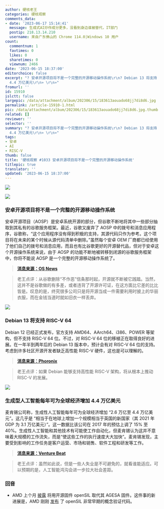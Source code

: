 ```yaml
---
author: 硬核老王
categories: 硬核观察
comments_data:
- date: '2023-06-17 15:14:41'
  message: 生成式AI炒作成分更多，没看到身边谁被替代，IT部门
  postip: 218.13.14.210
  username: 来自广东佛山的 Chrome 114.0|Windows 10 用户
count:
  commentnum: 1
  favtimes: 0
  likes: 0
  sharetimes: 0
  viewnum: 2466
date: '2023-06-15 18:37:00'
editorchoice: false
excerpt: "? 安卓开源项目将不是一个完整的开源移动操作系统\r\n? Debian 13 将支持 RISC-V 64\r\n? 生成型人工智能每年可为全球经济增加
  4.4 万亿美元\r\n» \r\n»"
fromurl: ''
id: 15910
islctt: false
largepic: /data/attachment/album/202306/15/183613aouado68jj7di8d6.jpg
permalink: /article-15910-1.html
pic: /data/attachment/album/202306/15/183613aouado68jj7di8d6.jpg.thumb.jpg
related: []
reviewer: ''
selector: ''
summary: "? 安卓开源项目将不是一个完整的开源移动操作系统\r\n? Debian 13 将支持 RISC-V 64\r\n? 生成型人工智能每年可为全球经济增加
  4.4 万亿美元\r\n» \r\n»"
tags:
- 安卓
- AI
- RISC-V
thumb: false
title: '硬核观察 #1033 安卓开源项目将不是一个完整的开源移动操作系统'
titlepic: true
translator: ''
updated: '2023-06-15 18:37:00'
---
```


![](/data/attachment/album/202306/15/183613aouado68jj7di8d6.jpg)


![](/data/attachment/album/202306/15/183626kkvrl878evz72vzz.jpg)


### 安卓开源项目将不是一个完整的开源移动操作系统


安卓开源项目（AOSP）是安卓系统开源的部分，但谷歌不断地将其中一些部分抽取到其私有的谷歌服务框架。最近，谷歌又废弃了 AOSP 中的拨号和消息应用程序，谷歌称，“这个应用程序没有得到积极的支持，其源代码只作为参考。这个项目将在未来的某个时候从源代码清单中删除。”虽然每个安卓 OEM 厂商都已经使用了他们自己的拨号和消息应用，而且也有比谷歌更好的开源替代品，但对于安卓这个开源操作系统来说，由于 AOSP 的功能不断地被转移到闭源的谷歌服务框架中，你将不能说 AOSP 是一个完整的开源移动操作系统了。



> 
> **[消息来源：OS News](https://www.osnews.com/story/136235/google-further-guts-the-android-open-source-project-by-deprecating-the-dialer-and-messaging-apps/)**
> 
> 
> 



> 
> 老王点评：从谷歌删除“不作恶”信条那时起，开源就不断被它践踏。当然，这并不是谷歌做的有多差，或者违背了开源许可证，在这方面比它差的比比皆是。叹息的是，终究很多公司只是将开源当成一件需要利用时披上的华丽衣服，而在金钱当道时就如旧衣一样丢弃。
> 
> 
> 


![](/data/attachment/album/202306/15/183641mpulpeizuf3muxcm.jpg)


### Debian 13 将支持 RISC-V 64


Debian 12 已经正式发布，官方支持 AMD64、AArch64、i386、POWER 等架构，但不支持 RISC-V 64 位。不过，对 RISC-V 64 位的移植正在取得良好的进展。在一年半到两年后的 Debian 13 版本中，预计会有对 RISC-V 64 位的支持。考虑到许多社区开源开发者缺乏高性能 RISC-V 硬件，这也是可以理解的。



> 
> **[消息来源：Phoronix](https://www.phoronix.com/news/Debian-13-RISC-V-64-Potential)**
> 
> 
> 



> 
> 老王点评：如果 Debian 能够支持高性能 RISC-V 架构，将从根本上推动 RISC-V 的发展。
> 
> 
> 


![](/data/attachment/album/202306/15/183656dwhr6q6w6d5ds5hp.jpg)


### 生成型人工智能每年可为全球经济增加 4.4 万亿美元


麦肯锡公司称，生成性人工智能每年可为全球经济增加 “2.6 万亿至 4.4 万亿美元”。这几乎是 “相当于在地球上增加一个规模相当于英国的新国家（其 2021 年 GDP 为 3.1 万亿美元）”。这一数据比该公司在 2017 年的预估上调了 15% 至 40%。生成性人工智能和其他技术有可能使工作自动化，但麦肯锡认为这并不意味着大规模的工作流失，而是“使这些工作的执行速度大大加快”。麦肯锡发现，主要受到影响的工作任务是客户运营、市场和销售、软件工程和研发等工作。



> 
> **[消息来源：Venture Beat](https://venturebeat.com/ai/mckinsey-report-finds-generative-ai-could-add-up-to-4-4-trillion-a-year-to-the-global-economy/)**
> 
> 
> 



> 
> 老王点评：虽然如此说，但是一些人失业是不可避免的，就看谁能适应。可以预期的是，人工智能鸿沟会进一步拉大社会差距。
> 
> 
> 


### 回音


* AMD 上个月 [披露](/article-15797-1.html) 将用开源固件 openSIL 取代其 AGESA 固件。这件事的新进展是，AMD 刚刚 [发布](https://www.phoronix.com/news/AMD-openSIL-Published) 了 openSIL 非常早期的概念验证代码。